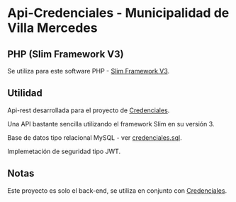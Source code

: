 # Api-Credenciales - Municipalidad de Villa Mercedes

## PHP (Slim Framework V3)

Se utiliza para este software PHP - [Slim Framework V3](https://www.slimframework.com/).

## Utilidad

Api-rest desarrollada para el proyecto de [Credenciales](https://github.com/Traful/credenciales).

Una API bastante sencilla utilizando el framework Slim en su versión 3.

Base de datos tipo relacional MySQL - ver [credenciales.sql](https://github.com/Traful/api-credenciales/credenciales.sql).

Implemetación de seguridad tipo JWT.

## Notas

Este proyecto es solo el back-end, se utiliza en conjunto con [Credenciales](https://github.com/Traful/credenciales).